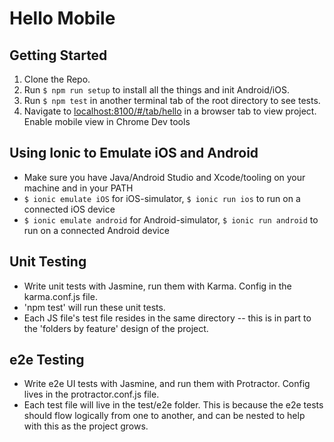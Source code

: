 # Hello Mobile #

## Getting Started ##

  1. Clone the Repo.
  2. Run `$ npm run setup` to install all the things and init Android/iOS.
  3. Run `$ npm test` in another terminal tab of the root directory to see tests.
  4. Navigate to <localhost:8100/#/tab/hello> in a browser tab to view project. Enable mobile view in Chrome Dev tools

## Using Ionic to Emulate iOS and Android ##

  - Make sure you have Java/Android Studio and Xcode/tooling on your machine
    and in your PATH
  - `$ ionic emulate iOS` for iOS-simulator, `$ ionic run ios` to run on a connected iOS device
  - `$ ionic emulate android` for Android-simulator, `$ ionic run android` to run on a connected Android device


## Unit Testing ##
  - Write unit tests with Jasmine, run them with Karma. Config in the karma.conf.js file.
  - 'npm test' will run these unit tests.
  - Each JS file's test file resides in the same directory -- this is in part to the 'folders by feature' design of the project.


## e2e Testing ##

  - Write e2e UI tests with Jasmine, and run them with Protractor. Config lives in the protractor.conf.js file.
  - Each test file will live in the test/e2e folder. This is because the e2e tests should flow logically from one to another, and can be nested to help with this as the project grows.
